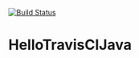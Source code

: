 [![Build Status](https://travis-ci.org/ekanant/HelloTravisCIJava.svg?branch=master)](https://travis-ci.org/ekanant/HelloTravisCIJava)

# HelloTravisCIJava
